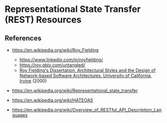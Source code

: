 
# Representational State Transfer (REST) Resources

## References
- https://en.wikipedia.org/wiki/Roy_Fielding
  + https://www.linkedin.com/in/royfielding/
  + https://roy.gbiv.com/untangled/
  + [Roy Fielding's Dissertation, Architectural Styles and
the Design of Network-based Software Architectures, University of California, Irvine](https://www.ics.uci.edu/~fielding/pubs/dissertation/top.htm) (2000)
  
- https://en.wikipedia.org/wiki/Representational_state_transfer
- https://en.wikipedia.org/wiki/HATEOAS
- https://en.wikipedia.org/wiki/Overview_of_RESTful_API_Description_Languages

